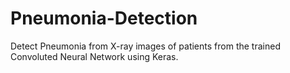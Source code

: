 # Pneumonia-Detection
Detect Pneumonia from X-ray images of patients from the trained Convoluted Neural Network using Keras.
